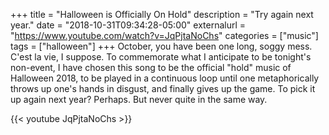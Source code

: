 +++
title = "Halloween is Officially On Hold"
description = "Try again next year."
date = "2018-10-31T09:34:28-05:00"
externalurl = "https://www.youtube.com/watch?v=JqPjtaNoChs"
categories = ["music"]
tags = ["halloween"]
+++
October, you have been one long, soggy mess. C'est la vie, I suppose. To commemorate what I anticipate to be tonight's non-event, I have chosen this song to be the official "hold" music of Halloween 2018, to be played in a continuous loop until one metaphorically throws up one's hands in disgust, and finally gives up the game. To pick it up again next year? Perhaps. But never quite in the same way.

{{< youtube JqPjtaNoChs >}}
